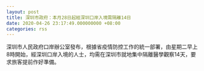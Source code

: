 ```yaml
---
layout: post
title: 深圳市政府：本月28日起經深圳口岸入境需隔離14日
date: 2020-04-26 23:17:49.000000000 +08:00
categories: rss
---
```


深圳市人民政府口岸辦公室發布，根據省疫情防控工作的統一部署，由星期二早上8時開始，經深圳口岸入境的人士，均需在深圳市就地集中隔離醫學觀察14天，要求旅客提前作好準備。
